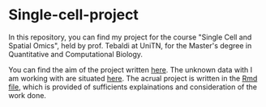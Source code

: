 # Single-cell-project

In this repository, you can find my project for the course "Single Cell and Spatial Omics", held by prof. Tebaldi at UniTN, for the Master's degree in Quantitative and Computational Biology. 

You can find the aim of the project written [here](./scRNAseq_CS4_unknown_questions.docx). 
The unknown data with I am working with are situated [here](./data/VPV.rds). 
The acrual project is written in the [Rmd file](./project.Rmd), which is provided of sufficients explainations and consideration of the work done.
